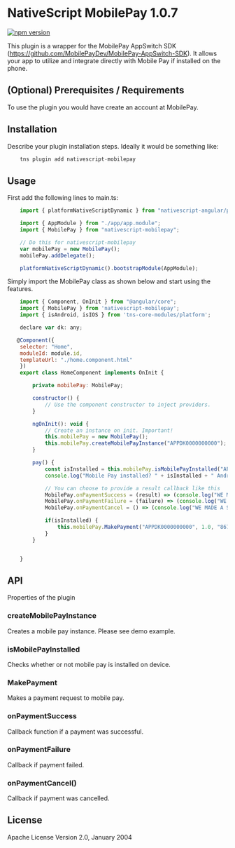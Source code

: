 # NativeScript MobilePay 1.0.7

[![npm version](https://badge.fury.io/js/nativescript-mobilepay.svg)](https://badge.fury.io/js/nativescript-mobilepay)

This plugin is a wrapper for the MobilePay AppSwitch SDK (https://github.com/MobilePayDev/MobilePay-AppSwitch-SDK). It allows your app to utilize and integrate directly with Mobile Pay if installed on the phone.

## (Optional) Prerequisites / Requirements

To use the plugin you would have create an account at MobilePay.

## Installation

Describe your plugin installation steps. Ideally it would be something like:

```javascript
    tns plugin add nativescript-mobilepay
```

## Usage 

First add the following lines to main.ts:
```javascript
    import { platformNativeScriptDynamic } from "nativescript-angular/platform";

    import { AppModule } from "./app/app.module";
    import { MobilePay } from "nativescript-mobilepay";

    // Do this for nativescript-mobilepay
    var mobilePay = new MobilePay();
    mobilePay.addDelegate();

    platformNativeScriptDynamic().bootstrapModule(AppModule);

```

Simply import the MobilePay class as shown below and start using the features.
	
```javascript
    import { Component, OnInit } from "@angular/core";
    import { MobilePay } from 'nativescript-mobilepay';
    import { isAndroid, isIOS } from 'tns-core-modules/platform';

    declare var dk: any;

   @Component({
    selector: "Home",
    moduleId: module.id,
    templateUrl: "./home.component.html"
    })
    export class HomeComponent implements OnInit {

        private mobilePay: MobilePay;

        constructor() {
            // Use the component constructor to inject providers.
        }

        ngOnInit(): void {
            // Create an instance on init. Important!
            this.mobilePay = new MobilePay();
            this.mobilePay.createMobilePayInstance("APPDK0000000000");
        }

        pay() {
            const isInstalled = this.mobilePay.isMobilePayInstalled("APPDK0000000000");
            console.log("Mobile Pay installed? " + isInstalled + " Android: " + isAndroid + " iOS: " + isIOS);

            // You can choose to provide a result callback like this
            MobilePay.onPaymentSuccess = (result) => (console.log("WE MADE A SUCCESSFUL RESULT"));
            MobilePay.onPaymentFailure = (failure) => (console.log("WE MADE A FAILURE LOL"));
            MobilePay.onPaymentCancel = () => (console.log("WE MADE A SUCCESSFUL CANCEL"));

            if(isInstalled) {
                this.mobilePay.MakePayment("APPDK0000000000", 1.0, "86715c57-8840-4a6f-af5f-07ee89107ece")
            }
        }


    }


```

## API

Properties of the plugin

### createMobilePayInstance

Creates a mobile pay instance. Please see demo example.

### isMobilePayInstalled

Checks whether or not mobile pay is installed on device.

### MakePayment

Makes a payment request to mobile pay.

### onPaymentSuccess

Callback function if a payment was successful.

### onPaymentFailure

Callback if payment failed.

### onPaymentCancel()

Callback if payment was cancelled.
    
## License

Apache License Version 2.0, January 2004
